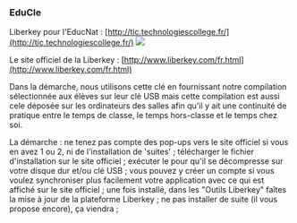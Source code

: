 ### EduCle


Liberkey pour l'EducNat : [http://tic.technologiescollege.fr/](http://tic.technologiescollege.fr/)
![](http://www.liberkey.com/images/home/lbkhome5.jpg)

Le site officiel de la Liberkey : [http://www.liberkey.com/fr.html](http://www.liberkey.com/fr.html)

Dans la démarche, nous utilisons cette clé en fournissant notre compilation sélectionnée aux élèves sur leur clé USB mais cette compilation est aussi cele déposée sur les ordinateurs des salles afin qu'il y ait une continuité de pratique entre le temps de classe, le temps hors-classe et le temps chez soi.

La démarche :
ne tenez pas compte des pop-ups vers le site officiel si vous en avez 1 ou 2, ni de l'installation de 'suites' ;
télécharger le fichier d'installation sur le site officiel ;
exécuter le pour qu'il se décompresse sur votre disque dur et/ou clé USB ;
vous pouvez y créer un compte si vous voulez synchroniser plus facilement votre application avec ce qui est affiché sur le site officiel ;
une fois installé, dans les "Outils Liberkey" faîtes la mise à jour de la plateforme Liberkey ;
ne pas installer de suite (il vous propose encore), ça viendra ;

